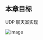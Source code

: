 ## 本章目标
UDP 聊天室实现

![image](https://user-images.githubusercontent.com/71170476/149875289-b6ba84ba-dff5-47fb-9cea-d72976b81b28.png)


